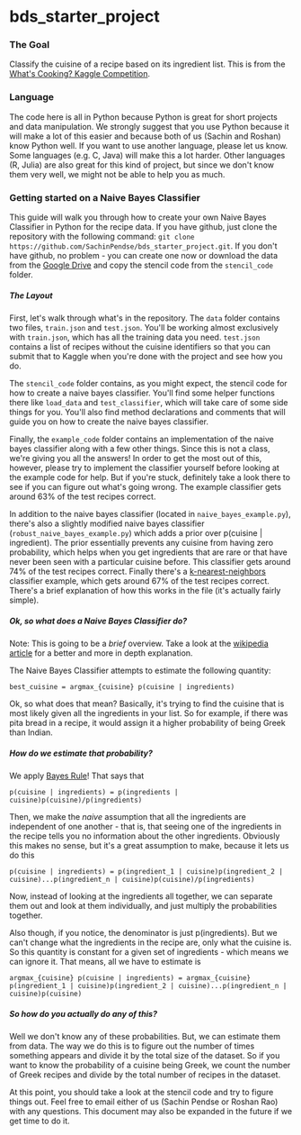 # bds_starter_project

### The Goal

Classify the cuisine of a recipe based on its ingredient list. This is from the [What's Cooking? Kaggle Competition](https://www.kaggle.com/c/whats-cooking).

### Language

The code here is all in Python because Python is great for short projects and data manipulation. We strongly suggest that you use Python because it will make a lot of this easier and because both of us (Sachin and Roshan) know Python well. If you want to use another language, please let us know. Some languages (e.g. C, Java) will make this a lot harder. Other languages (R, Julia) are also great for this kind of project, but since we don't know them very well, we might not be able to help you as much.

### Getting started on a Naive Bayes Classifier

This guide will walk you through how to create your own Naive Bayes Classifier in Python for the recipe data. If you have github, just clone the repository with the following command: `git clone https://github.com/SachinPendse/bds_starter_project.git`. If you don't have github, no problem - you can create one now or download the data from the [Google Drive](www.google.com) and copy the stencil code from the `stencil_code` folder.

##### The Layout

First, let's walk through what's in the repository. The `data` folder contains two files, `train.json` and `test.json`. You'll be working almost exclusively with `train.json`, which has all the training data you need. `test.json` contains a list of recipes without the cuisine identifiers so that you can submit that to Kaggle when you're done with the project and see how you do. 

The `stencil_code` folder contains, as you might expect, the stencil code for how to create a naive bayes classifier. You'll find some helper functions there like `load_data` and `test_classifier`, which will take care of some side things for you. You'll also find method declarations and comments that will guide you on how to create the naive bayes classifier.

Finally, the `example_code` folder contains an implementation of the naive bayes classifier along with a few other things. Since this is not a class, we're giving you all the answers! In order to get the most out of this, however, please try to implement the classifier yourself before looking at the example code for help. But if you're stuck, definitely take a look there to see if you can figure out what's going wrong. The example classifier gets around 63% of the test recipes correct. 

In addition to the naive bayes classifier (located in `naive_bayes_example.py`), there's also a slightly modified naive bayes classifier (`robust_naive_bayes_example.py`) which adds a prior over p(cuisine | ingredient). The prior essentially prevents any cuisine from having zero probability, which helps when you get ingredients that are rare or that have never been seen with a particular cuisine before. This classifier gets around 74% of the test recipes correct. Finally there's a [k-nearest-neighbors](https://en.wikipedia.org/wiki/K-nearest_neighbors_algorithm) classifier example, which gets around 67% of the test recipes correct. There's a brief explanation of how this works in the file (it's actually fairly simple).

##### Ok, so what does a Naive Bayes Classifier do?

Note: This is going to be a *brief* overview. Take a look at the [wikipedia article](https://en.wikipedia.org/wiki/Naive_Bayes_classifier) for a better and more in depth explanation.

The Naive Bayes Classifier attempts to estimate the following quantity:

	best_cuisine = argmax_{cuisine} p(cuisine | ingredients)

Ok, so what does that mean? Basically, it's trying to find the cuisine that is most likely given all the ingredients in your list. So for example, if there was pita bread in a recipe, it would assign it a higher probability of being Greek than Indian.

##### How do we estimate that probability?

We apply [Bayes Rule](https://en.wikipedia.org/wiki/Bayes'_rule)! That says that

	p(cuisine | ingredients) = p(ingredients | cuisine)p(cuisine)/p(ingredients)

Then, we make the *naive* assumption that all the ingredients are independent of one another - that is, that seeing one of the ingredients in the recipe tells you no information about the other ingredients. Obviously this makes no sense, but it's a great assumption to make, because it lets us do this

	p(cuisine | ingredients) = p(ingredient_1 | cuisine)p(ingredient_2 | cuisine)...p(ingredient_n | cuisine)p(cuisine)/p(ingredients)

Now, instead of looking at the ingredients all together, we can separate them out and look at them individually, and just multiply the probabilities together.

Also though, if you notice, the denominator is just p(ingredients). But we can't change what the ingredients in the recipe are, only what the cuisine is. So this quantity is constant for a given set of ingredients - which means we can ignore it. That means, all we have to estimate is

	argmax_{cuisine} p(cuisine | ingredients) = argmax_{cuisine} p(ingredient_1 | cuisine)p(ingredient_2 | cuisine)...p(ingredient_n | cuisine)p(cuisine)

##### So how do you actually do any of this?

Well we don't know any of these probabilities. But, we can estimate them from data. The way we do this is to figure out the number of times something appears and divide it by the total size of the dataset. So if you want to know the probability of a cuisine being Greek, we count the number of Greek recipes and divide by the total number of recipes in the dataset.

At this point, you should take a look at the stencil code and try to figure things out. Feel free to email either of us (Sachin Pendse or Roshan Rao) with any questions. This document may also be expanded in the future if we get time to do it.